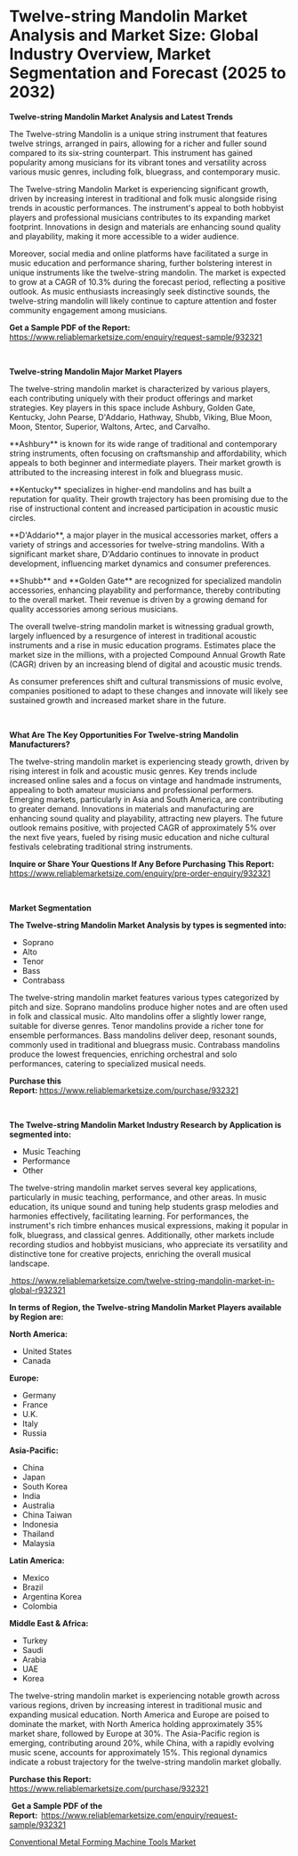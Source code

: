 <p><h1>Twelve-string Mandolin Market Analysis and Market Size: Global Industry Overview, Market Segmentation and Forecast (2025 to 2032)</h1></p><p><strong>Twelve-string Mandolin Market Analysis and Latest Trends</strong></p>
<p><p>The Twelve-string Mandolin is a unique string instrument that features twelve strings, arranged in pairs, allowing for a richer and fuller sound compared to its six-string counterpart. This instrument has gained popularity among musicians for its vibrant tones and versatility across various music genres, including folk, bluegrass, and contemporary music.</p><p>The Twelve-string Mandolin Market is experiencing significant growth, driven by increasing interest in traditional and folk music alongside rising trends in acoustic performances. The instrument's appeal to both hobbyist players and professional musicians contributes to its expanding market footprint. Innovations in design and materials are enhancing sound quality and playability, making it more accessible to a wider audience.</p><p>Moreover, social media and online platforms have facilitated a surge in music education and performance sharing, further bolstering interest in unique instruments like the twelve-string mandolin. The market is expected to grow at a CAGR of 10.3% during the forecast period, reflecting a positive outlook. As music enthusiasts increasingly seek distinctive sounds, the twelve-string mandolin will likely continue to capture attention and foster community engagement among musicians.</p></p>
<p><strong>Get a Sample PDF of the Report:&nbsp;</strong> <a href="https://www.reliablemarketsize.com/enquiry/request-sample/932321?utm_campaign=2808&utm_medium=2&utm_source=Github&utm_content=ia&utm_term=21032025&utm_id=twelve-string-mandolin">https://www.reliablemarketsize.com/enquiry/request-sample/932321</a></p>
<p>&nbsp;</p>
<p><strong>Twelve-string Mandolin Major Market Players</strong></p>
<p><p>The twelve-string mandolin market is characterized by various players, each contributing uniquely with their product offerings and market strategies. Key players in this space include Ashbury, Golden Gate, Kentucky, John Pearse, D'Addario, Hathway, Shubb, Viking, Blue Moon, Moon, Stentor, Superior, Waltons, Artec, and Carvalho.</p><p>**Ashbury** is known for its wide range of traditional and contemporary string instruments, often focusing on craftsmanship and affordability, which appeals to both beginner and intermediate players. Their market growth is attributed to the increasing interest in folk and bluegrass music.</p><p>**Kentucky** specializes in higher-end mandolins and has built a reputation for quality. Their growth trajectory has been promising due to the rise of instructional content and increased participation in acoustic music circles.</p><p>**D'Addario**, a major player in the musical accessories market, offers a variety of strings and accessories for twelve-string mandolins. With a significant market share, D'Addario continues to innovate in product development, influencing market dynamics and consumer preferences.</p><p>**Shubb** and **Golden Gate** are recognized for specialized mandolin accessories, enhancing playability and performance, thereby contributing to the overall market. Their revenue is driven by a growing demand for quality accessories among serious musicians.</p><p>The overall twelve-string mandolin market is witnessing gradual growth, largely influenced by a resurgence of interest in traditional acoustic instruments and a rise in music education programs. Estimates place the market size in the millions, with a projected Compound Annual Growth Rate (CAGR) driven by an increasing blend of digital and acoustic music trends.</p><p>As consumer preferences shift and cultural transmissions of music evolve, companies positioned to adapt to these changes and innovate will likely see sustained growth and increased market share in the future.</p></p>
<p>&nbsp;</p>
<p><strong>What Are The Key Opportunities For Twelve-string Mandolin Manufacturers?</strong></p>
<p><p>The twelve-string mandolin market is experiencing steady growth, driven by rising interest in folk and acoustic music genres. Key trends include increased online sales and a focus on vintage and handmade instruments, appealing to both amateur musicians and professional performers. Emerging markets, particularly in Asia and South America, are contributing to greater demand. Innovations in materials and manufacturing are enhancing sound quality and playability, attracting new players. The future outlook remains positive, with projected CAGR of approximately 5% over the next five years, fueled by rising music education and niche cultural festivals celebrating traditional string instruments.</p></p>
<p><strong>Inquire or Share Your Questions If Any Before Purchasing This Report:</strong> <a href="https://www.reliablemarketsize.com/enquiry/pre-order-enquiry/932321?utm_campaign=2808&utm_medium=2&utm_source=Github&utm_content=ia&utm_term=21032025&utm_id=twelve-string-mandolin">https://www.reliablemarketsize.com/enquiry/pre-order-enquiry/932321</a></p>
<p>&nbsp;</p>
<p><strong>Market Segmentation</strong></p>
<p><strong>The Twelve-string Mandolin Market Analysis by types is segmented into:</strong></p>
<p><ul><li>Soprano</li><li>Alto</li><li>Tenor</li><li>Bass</li><li>Contrabass</li></ul></p>
<p><p>The twelve-string mandolin market features various types categorized by pitch and size. Soprano mandolins produce higher notes and are often used in folk and classical music. Alto mandolins offer a slightly lower range, suitable for diverse genres. Tenor mandolins provide a richer tone for ensemble performances. Bass mandolins deliver deep, resonant sounds, commonly used in traditional and bluegrass music. Contrabass mandolins produce the lowest frequencies, enriching orchestral and solo performances, catering to specialized musical needs.</p></p>
<p><strong>Purchase this Report:&nbsp;</strong><a href="https://www.reliablemarketsize.com/purchase/932321?utm_campaign=2808&utm_medium=2&utm_source=Github&utm_content=ia&utm_term=21032025&utm_id=twelve-string-mandolin">https://www.reliablemarketsize.com/purchase/932321</a></p>
<p>&nbsp;</p>
<p><strong>The Twelve-string Mandolin Market Industry Research by Application is segmented into:</strong></p>
<p><ul><li>Music Teaching</li><li>Performance</li><li>Other</li></ul></p>
<p><p>The twelve-string mandolin market serves several key applications, particularly in music teaching, performance, and other areas. In music education, its unique sound and tuning help students grasp melodies and harmonies effectively, facilitating learning. For performances, the instrument's rich timbre enhances musical expressions, making it popular in folk, bluegrass, and classical genres. Additionally, other markets include recording studios and hobbyist musicians, who appreciate its versatility and distinctive tone for creative projects, enriching the overall musical landscape.</p></p>
<p><a href="https://www.reliablemarketsize.com/twelve-string-mandolin-market-in-global-r932321?utm_campaign=2808&utm_medium=2&utm_source=Github&utm_content=ia&utm_term=21032025&utm_id=twelve-string-mandolin">&nbsp;https://www.reliablemarketsize.com/twelve-string-mandolin-market-in-global-r932321</a></p>
<p><strong>In terms of Region, the Twelve-string Mandolin Market Players available by Region are:</strong></p>
<p>
    <p> <strong> North America: </strong>
        <ul>
            <li>United States</li>
            <li>Canada</li>
        </ul>
        </p> 
    <p> <strong> Europe: </strong>
        <ul>
            <li>Germany</li>
            <li>France</li>
            <li>U.K.</li>
            <li>Italy</li>
            <li>Russia</li>
        </ul>
        </p> 
    <p> <strong> Asia-Pacific: </strong>
        <ul>
            <li>China</li>
            <li>Japan</li>
            <li>South Korea</li>
            <li>India</li>
            <li>Australia</li>
            <li>China Taiwan</li>
            <li>Indonesia</li>
            <li>Thailand</li>
            <li>Malaysia</li>
        </ul>
        </p> 
    <p> <strong> Latin America: </strong>
        <ul>
            <li>Mexico</li>
            <li>Brazil</li>
            <li>Argentina Korea</li>
            <li>Colombia</li>
        </ul>
        </p> 
    <p> <strong> Middle East & Africa: </strong>
        <ul>
            <li>Turkey</li>
            <li>Saudi</li>
            <li>Arabia</li>
            <li>UAE</li>
            <li>Korea</li>
        </ul>
    </p>
    </p>
<p><p>The twelve-string mandolin market is experiencing notable growth across various regions, driven by increasing interest in traditional music and expanding musical education. North America and Europe are poised to dominate the market, with North America holding approximately 35% market share, followed by Europe at 30%. The Asia-Pacific region is emerging, contributing around 20%, while China, with a rapidly evolving music scene, accounts for approximately 15%. This regional dynamics indicate a robust trajectory for the twelve-string mandolin market globally.</p></p>
<p><strong>Purchase this Report: </strong><a href="https://www.reliablemarketsize.com/purchase/932321?utm_campaign=2808&utm_medium=2&utm_source=Github&utm_content=ia&utm_term=21032025&utm_id=twelve-string-mandolin">https://www.reliablemarketsize.com/purchase/932321</a></p>
<p>&nbsp;<strong>Get a Sample PDF of the Report:&nbsp;&nbsp;</strong><a href="https://www.reliablemarketsize.com/enquiry/request-sample/932321?utm_campaign=2808&utm_medium=2&utm_source=Github&utm_content=ia&utm_term=21032025&utm_id=twelve-string-mandolin">https://www.reliablemarketsize.com/enquiry/request-sample/932321</a></p>
<p><strong></strong></p>
<p><p><a href="https://github.com/saroarmaicky/Market-Research-Report-List-1/blob/main/conventional-metal-forming-machine-tools-market.md?utm_campaign=2808&utm_medium=2&utm_source=Github&utm_content=ia&utm_term=21032025&utm_id=twelve-string-mandolin">Conventional Metal Forming Machine Tools Market</a></p></p>